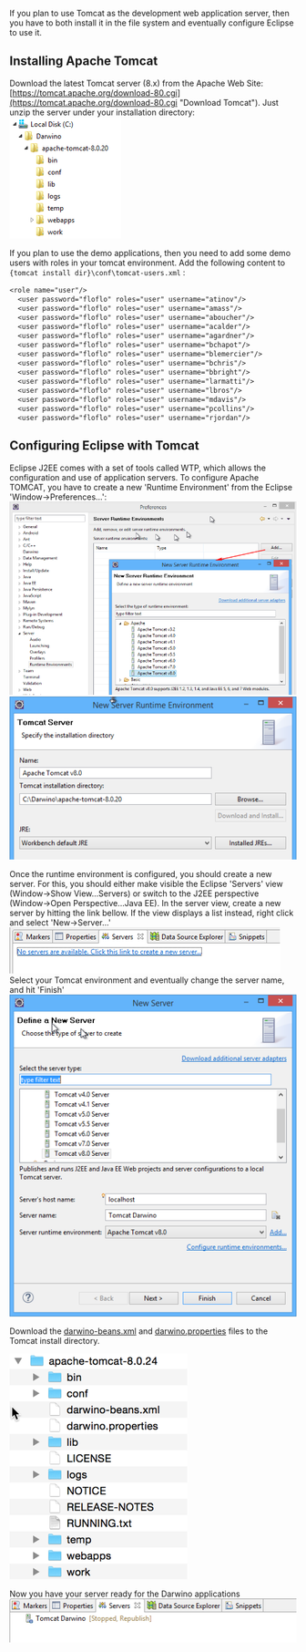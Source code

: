 If you plan to use Tomcat as the development web application server, then you have to both install it in the file system and eventually configure Eclipse to use it.


Installing Apache Tomcat
------------------------
Download the latest Tomcat server (8.x) from the Apache Web Site: [https://tomcat.apache.org/download-80.cgi](https://tomcat.apache.org/download-80.cgi "Download Tomcat").
Just unzip the server under your installation directory:
![](install-tomcat.png)


If you plan to use the demo applications, then you need to add some demo users with roles in your tomcat environment. Add the following content to `{tomcat install dir}\conf\tomcat-users.xml` :

	<role name="user"/>
	  <user password="floflo" roles="user" username="atinov"/>
	  <user password="floflo" roles="user" username="amass"/>
	  <user password="floflo" roles="user" username="aboucher"/>
	  <user password="floflo" roles="user" username="acalder"/>
	  <user password="floflo" roles="user" username="agardner"/>
	  <user password="floflo" roles="user" username="bchapot"/>
	  <user password="floflo" roles="user" username="blemercier"/>
	  <user password="floflo" roles="user" username="bchris"/>
	  <user password="floflo" roles="user" username="bbright"/>
	  <user password="floflo" roles="user" username="larmatti"/>
	  <user password="floflo" roles="user" username="lbros"/>
	  <user password="floflo" roles="user" username="mdavis"/>
	  <user password="floflo" roles="user" username="pcollins"/>
	  <user password="floflo" roles="user" username="rjordan"/>
    


Configuring Eclipse with Tomcat
-------------------------------
Eclipse J2EE comes with a set of tools called WTP, which allows the configuration and use of application servers.
To configure Apache TOMCAT, you have to create a new 'Runtime Environment' from the Eclipse 'Window->Preferences...':
![](eclipse_tomcat1.png)
![](eclipse_tomcat2.png)


Once the runtime environment is configured, you should create a new server. For this, you should either make visible the Eclipse 'Servers' view (Window->Show View...Servers) or switch to the J2EE perspective (Window->Open Perspective...Java EE).
In the server view, create a new server by hitting the link bellow. If the view displays a list instead, right click and select 'New->Server...'
![](eclipse_tomcat3.png)
Select your Tomcat environment and eventually change the server name, and hit 'Finish'
![](eclipse_tomcat4.png)

Download the [darwino-beans.xml](http://github.com/darwino/darwino-demo/wiki/darwino-beans.xml) and [darwino.properties](http://github.com/darwino/darwino-demo/wiki/darwino.properties) files to the Tomcat install directory.

![](eclipse_tomcat6.png)

Now you have your server ready for the Darwino applications
![](eclipse_tomcat5.png)